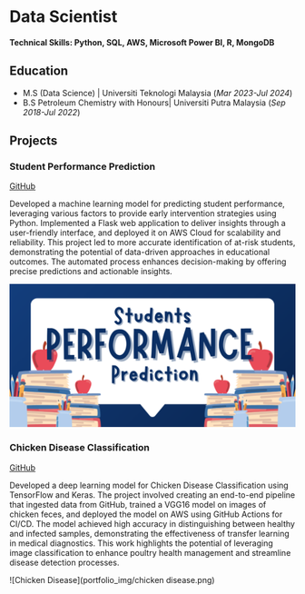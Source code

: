 # Data Scientist

#### Technical Skills: Python, SQL, AWS, Microsoft Power BI, R, MongoDB

## Education					       		
- M.S (Data Science)	| Universiti Teknologi Malaysia (_Mar 2023-Jul 2024_)
- B.S Petroleum Chemistry with Honours| Universiti Putra Malaysia (_Sep 2018-Jul 2022_)

## Projects
### Student Performance Prediction
[GitHub](https://github.com/juna-99/Student-Performance-Prediction)

Developed a machine learning model for predicting student performance, leveraging various factors to provide early intervention strategies using Python. Implemented a Flask web application to deliver insights through a user-friendly interface, and deployed it on AWS Cloud for scalability and reliability. This project led to more accurate identification of at-risk students, demonstrating the potential of data-driven approaches in educational outcomes. The automated process enhances decision-making by offering precise predictions and actionable insights.

![Student Performance](portfolio_img/student_performance.png)

### Chicken Disease Classification
[GitHub](https://github.com/juna-99/Chicken-Disease-Classification-Project)

Developed a deep learning model for Chicken Disease Classification using TensorFlow and Keras. The project involved creating an end-to-end pipeline that ingested data from GitHub, trained a VGG16 model on images of chicken feces, and deployed the model on AWS using GitHub Actions for CI/CD. The model achieved high accuracy in distinguishing between healthy and infected samples, demonstrating the effectiveness of transfer learning in medical diagnostics. This work highlights the potential of leveraging image classification to enhance poultry health management and streamline disease detection processes.

![Chicken Disease](portfolio_img/chicken disease.png)


